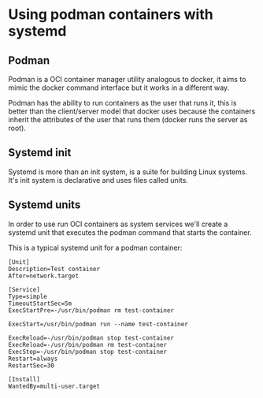 # Using podman containers with systemd

## Podman
Podman is a OCI container manager utility analogous to docker, it aims
to mimic the docker command interface but it works in a different way.

Podman has the ability to run containers as the user that runs it, this
is better than the client/server model that docker uses because the 
containers inherit the attributes of the user that runs them (docker 
runs the server as root).

## Systemd init
Systemd is more than an init system, is a suite for building Linux systems.
It's init system is declarative and uses files called units.

## Systemd units
In order to use run OCI containers as system services we'll create a systemd
unit that executes the podman command that starts the container.

This is a typical systemd unit for a podman container:

```
[Unit]
Description=Test container
After=network.target

[Service]
Type=simple
TimeoutStartSec=5m
ExecStartPre=-/usr/bin/podman rm test-container

ExecStart=/usr/bin/podman run --name test-container

ExecReload=-/usr/bin/podman stop test-container
ExecReload=-/usr/bin/podman rm test-container
ExecStop=-/usr/bin/podman stop test-container
Restart=always
RestartSec=30

[Install]
WantedBy=multi-user.target

```
